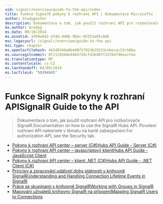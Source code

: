 ```yaml
---
uid: signalr/overview/guide-to-the-api/index
title: Funkce SignalR pokyny k rozhraní API | Dokumentace Microsoftu
author: bradygaster
description: Dokumentace o tom, jak použít rozhraní API pro rozbočovače SignalR. Povolení rozhraní API naleznete v tématu na kartě zabezpečení.
ms.author: bradyg
ms.date: 09/19/2014
ms.assetid: af69e8d2-efdd-4d0b-9bbc-95353a65c0db
msc.legacyurl: /signalr/overview/guide-to-the-api
msc.type: chapter
ms.openlocfilehash: 442d8349e0b4d8f57923625533cebecac53c586a
ms.sourcegitcommit: 0f1119340e4464720cfd16d0ff15764746ea1fea
ms.translationtype: MT
ms.contentlocale: cs-CZ
ms.lasthandoff: 04/09/2019
ms.locfileid: "59394845"
---
```

# <a name="signalr-guide-to-the-api"></a><span data-ttu-id="2d6bd-104">Funkce SignalR pokyny k rozhraní API</span><span class="sxs-lookup"><span data-stu-id="2d6bd-104">SignalR Guide to the API</span></span>

> <span data-ttu-id="2d6bd-105">Dokumentace o tom, jak použít rozhraní API pro rozbočovače SignalR.</span><span class="sxs-lookup"><span data-stu-id="2d6bd-105">Documentation on how to use the SignalR Hubs API.</span></span> <span data-ttu-id="2d6bd-106">Povolení rozhraní API naleznete v tématu na kartě zabezpečení.</span><span class="sxs-lookup"><span data-stu-id="2d6bd-106">For authorization API, see the Security tab.</span></span>


- [<span data-ttu-id="2d6bd-107">Pokyny k rozhraní API center – server (C#)</span><span class="sxs-lookup"><span data-stu-id="2d6bd-107">Hubs API Guide - Server (C#)</span></span>](hubs-api-guide-server.md)
- [<span data-ttu-id="2d6bd-108">Pokyny k rozhraní API center – javascriptový klient</span><span class="sxs-lookup"><span data-stu-id="2d6bd-108">Hubs API Guide - JavaScript Client</span></span>](hubs-api-guide-javascript-client.md)
- [<span data-ttu-id="2d6bd-109">Pokyny k rozhraní API center – klient .NET (C#)</span><span class="sxs-lookup"><span data-stu-id="2d6bd-109">Hubs API Guide - .NET Client (C#)</span></span>](hubs-api-guide-net-client.md)
- [<span data-ttu-id="2d6bd-110">Principy a zpracování událostí doby platnosti v knihovně SignalR</span><span class="sxs-lookup"><span data-stu-id="2d6bd-110">Understanding and Handling Connection Lifetime Events in SignalR</span></span>](handling-connection-lifetime-events.md)
- [<span data-ttu-id="2d6bd-111">Práce se skupinami v knihovně SignalR</span><span class="sxs-lookup"><span data-stu-id="2d6bd-111">Working with Groups in SignalR</span></span>](working-with-groups.md)
- [<span data-ttu-id="2d6bd-112">Mapování uživatelů knihovny SignalR na připojení</span><span class="sxs-lookup"><span data-stu-id="2d6bd-112">Mapping SignalR Users to Connections</span></span>](mapping-users-to-connections.md)
